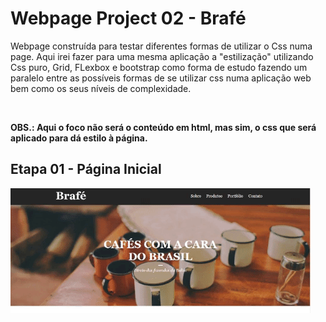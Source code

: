 <h1>Webpage Project 02 - Brafé</h1> 

<p>Webpage construída para testar diferentes formas de utilizar o Css numa page. Aqui irei fazer para uma mesma aplicação a "estilização" utilizando Css puro, Grid, FLexbox e bootstrap como forma de estudo fazendo um paralelo entre as possíveis formas de se utilizar css numa aplicação web bem como os seus níveis de complexidade.</p><br>
<p><b>OBS.: Aqui o foco não será o conteúdo em html, mas sim, o css que será aplicado para dá estilo à página.<b><br>

<h2>Etapa 01 - Página Inicial</h2>

![](.github/webcafe.gif)


